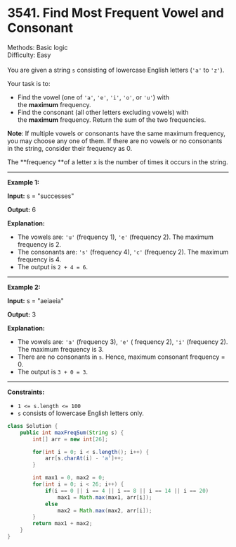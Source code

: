 # 3541. Find Most Frequent Vowel and Consonant  

  Methods: Basic logic </br> Difficulty: Easy </br> </br>You are given a string `s` consisting of lowercase English letters (`'a'` to `'z'`).

Your task is to:

- Find the vowel (one of `'a'`, `'e'`, `'i'`, `'o'`, or `'u'`) with the **maximum** frequency.
- Find the consonant (all other letters excluding vowels) with the **maximum** frequency.
Return the sum of the two frequencies.

**Note**: If multiple vowels or consonants have the same maximum frequency, you may choose any one of them. If there are no vowels or no consonants in the string, consider their frequency as 0.

The **frequency **of a letter x is the number of times it occurs in the string.

---

**Example 1:**

**Input:** s = "successes"

**Output:** 6

**Explanation:**

- The vowels are: `'u'` (frequency 1), `'e'` (frequency 2). The maximum frequency is 2.
- The consonants are: `'s'` (frequency 4), `'c'` (frequency 2). The maximum frequency is 4.
- The output is `2 + 4 = 6`.
---

**Example 2:**

**Input:** s = "aeiaeia"

**Output:** 3

**Explanation:**

- The vowels are: `'a'` (frequency 3), `'e'` ( frequency 2), `'i'` (frequency 2). The maximum frequency is 3.
- There are no consonants in `s`. Hence, maximum consonant frequency = 0.
- The output is `3 + 0 = 3`.
---

**Constraints:**

- `1 <= s.length <= 100`
- `s` consists of lowercase English letters only.
```java
class Solution {
    public int maxFreqSum(String s) {
        int[] arr = new int[26];

        for(int i = 0; i < s.length(); i++) {
            arr[s.charAt(i) - 'a']++;
        }

        int max1 = 0, max2 = 0;
        for(int i = 0; i < 26; i++) {
            if(i == 0 || i == 4 || i == 8 || i == 14 || i == 20)
                max1 = Math.max(max1, arr[i]);
            else 
                max2 = Math.max(max2, arr[i]);
        }
        return max1 + max2;
    }
}
```

